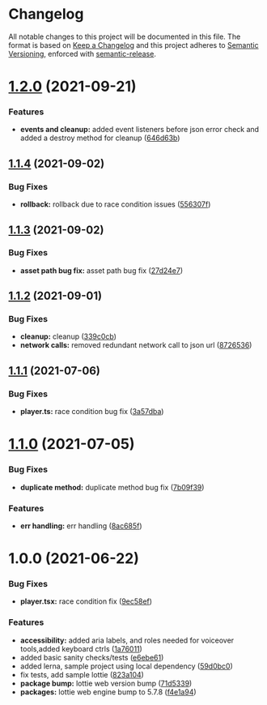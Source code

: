 # Changelog
All notable changes to this project will be documented in this file.
The format is based on [Keep a Changelog](https://keepachangelog.com/en/1.0.0/) and this project adheres to [Semantic Versioning](https://semver.org/spec/v2.0.0.html), enforced with [semantic-release](https://github.com/semantic-release/semantic-release).


# [1.2.0](https://github.com/LottieFiles/lottie-player/compare/v1.1.4...v1.2.0) (2021-09-21)


### Features

* **events and cleanup:** added event listeners before json error check and added a destroy method for cleanup ([646d63b](https://github.com/LottieFiles/lottie-player/commit/646d63b14e89a2c0079ddc9224fc8d8e97d84806))

## [1.1.4](https://github.com/LottieFiles/lottie-player/compare/v1.1.3...v1.1.4) (2021-09-02)


### Bug Fixes

* **rollback:** rollback due to race condition issues ([556307f](https://github.com/LottieFiles/lottie-player/commit/556307fc57a807c03ad1b3639c3e464d73cd87be))

## [1.1.3](https://github.com/LottieFiles/lottie-player/compare/v1.1.2...v1.1.3) (2021-09-02)


### Bug Fixes

* **asset path bug fix:** asset path  bug fix ([27d24e7](https://github.com/LottieFiles/lottie-player/commit/27d24e731b7203f849171657eae190bf55d59be8))

## [1.1.2](https://github.com/LottieFiles/lottie-player/compare/v1.1.1...v1.1.2) (2021-09-01)


### Bug Fixes

* **cleanup:** cleanup ([339c0cb](https://github.com/LottieFiles/lottie-player/commit/339c0cb9396a6a0e5b5264769ac8d7b6498d163c))
* **network calls:** removed redundant network call to json url ([8726536](https://github.com/LottieFiles/lottie-player/commit/8726536f12403694e5213c70189d877cc9fdec6a))

## [1.1.1](https://github.com/LottieFiles/lottie-player/compare/v1.1.0...v1.1.1) (2021-07-06)


### Bug Fixes

* **player.ts:** race condition bug fix ([3a57dba](https://github.com/LottieFiles/lottie-player/commit/3a57dba10c043ec9549dc790e6a83398b0253094))

# [1.1.0](https://github.com/LottieFiles/lottie-player/compare/v1.0.0...v1.1.0) (2021-07-05)


### Bug Fixes

* **duplicate method:** duplicate method bug fix ([7b09f39](https://github.com/LottieFiles/lottie-player/commit/7b09f39d32211575257f873b0219809639a4a1ae))


### Features

* **err handling:** err handling ([8ac685f](https://github.com/LottieFiles/lottie-player/commit/8ac685f0f9ca33bc1e36593edec16080a6197aa9))

# 1.0.0 (2021-06-22)


### Bug Fixes

* **player.tsx:** race condition fix ([9ec58ef](https://github.com/LottieFiles/lottie-player/commit/9ec58ef4a7ac185a20fc93203fb2409e05178223))


### Features

* **accessibility:** added aria labels, and roles needed for voiceover tools,added keyboard ctrls ([1a76011](https://github.com/LottieFiles/lottie-player/commit/1a76011a2e908437f25ef9057307bf1bf9431461))
* added basic sanity checks/tests ([e6ebe61](https://github.com/LottieFiles/lottie-player/commit/e6ebe616665000ce57e995e242bfee0435e8e71f))
* added lerna, sample project using local dependency ([59d0bc0](https://github.com/LottieFiles/lottie-player/commit/59d0bc0f4cb94cd565cd590563c41673b9e43ed9))
* fix tests, add sample lottie ([823a104](https://github.com/LottieFiles/lottie-player/commit/823a104094e49e34fb2f851a9ad6d34aebc5d9bf))
* **package bump:** lottie web version bump ([71d5339](https://github.com/LottieFiles/lottie-player/commit/71d53399c291b2af30fd7abfad7e35a90efef9d9))
* **packages:** lottie web engine bump to 5.7.8 ([f4e1a94](https://github.com/LottieFiles/lottie-player/commit/f4e1a94b61e034aeeb91bb2d4c6f339cb8b16647))
